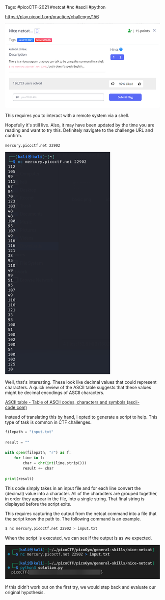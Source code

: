 Tags: #picoCTF-2021 #netcat #nc #ascii #python

https://play.picoctf.org/practice/challenge/156

![](../../../../_attachments/Pasted%20image%2020240425201222.png)

This requires you to interact with a remote system via a shell. 

Hopefully it's still live. Also, it may have been updated by the time you are reading and want to try this. Definitely navigate to the challenge URL and confirm.

`mercury.picoctf.net 22902`

![](../../../../_attachments/Pasted%20image%2020240425201502.png)

Well, that's interesting. These look like decimal values that could represent characters. A quick review of the ASCII table suggests that these values might be decimal encodings of ASCII characters.

[ASCII table - Table of ASCII codes, characters and symbols (ascii-code.com)](https://www.ascii-code.com/)

Instead of translating this by hand, I opted to generate a script to help. This type of task is common in CTF challenges.

``` python
filepath = "input.txt"

result = ""

with open(filepath, "r") as f:
    for line in f:
        char = chr(int(line.strip()))
        result += char

print(result)
```

This code simply takes in an input file and for each line convert the (decimal) value into a character. All of the characters are grouped together, in order they appear in the file, into a single string. That final string is displayed before the script exits.

This requires capturing the output from the netcat command into a file that the script know the path to. The following command is an example.

``` bash
$ nc mercury.picoctf.net 22902 > input.txt
```

When the script is executed, we can see if the output is as we expected.

![](../../../../_attachments/Pasted%20image%2020240425203106.png)

If this didn't work out on the first try, we would step back and evaluate our original hypothesis.

